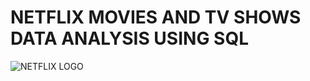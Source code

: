 # NETFLIX MOVIES AND TV SHOWS DATA ANALYSIS USING SQL

![NETFLIX LOGO](https://github.com/sayanihalder98/NETFLIX_PROJECT/commit/5f7d1126e48bbc08d08b525eab1f733718a47670)
